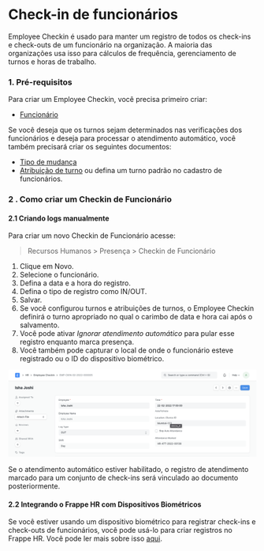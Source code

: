 # Check-in de funcionários



Employee Checkin é usado para manter um registro de todos os check-ins e check-outs de um funcionário na organização. A maioria das organizações usa isso para cálculos de frequência, gerenciamento de turnos e horas de trabalho.

### 1. Pré-requisitos

Para criar um Employee Checkin, você precisa primeiro criar:

* [Funcionário](/docs/pt/human-resources/employee)

Se você deseja que os turnos sejam determinados nas verificações dos funcionários e deseja para processar o atendimento automático, você também precisará criar os seguintes documentos:

* [Tipo de mudança](/docs/pt/human-resources/shift_type )
* [Atribuição de turno](/docs/pt/human-resources/shift_assignment) ou defina um turno padrão no cadastro de funcionários.

### 2 . Como criar um Checkin de Funcionário

#### 2.1 Criando logs manualmente

Para criar um novo Checkin de Funcionário acesse:


> Recursos Humanos > Presença > Checkin de Funcionário 
> 
> 

1. Clique em Novo.
2. Selecione o funcionário.
3. Defina a data e a hora do registro.
4. Defina o tipo de registro como IN/OUT.
5. Salvar.
6. Se você configurou turnos e atribuições de turnos, o Employee Checkin definirá o turno apropriado no qual o carimbo de data e hora cai após o salvamento.
7. Você pode ativar *Ignorar atendimento automático* para pular esse registro enquanto marca presença.
8. Você também pode capturar o local de onde o funcionário esteve registrado ou o ID do dispositivo biométrico.

![Employee Checkin](/files/employee-checkin.png)

Se o atendimento automático estiver habilitado, o registro de atendimento marcado para um conjunto de check-ins será vinculado ao documento posteriormente.

#### 2.2 Integrando o Frappe HR com Dispositivos Biométricos

Se você estiver usando um dispositivo biométrico para registrar check-ins e check-outs de funcionários, você pode usá-lo para criar registros no Frappe HR. Você pode ler mais sobre isso [aqui](/docs/pt/setting-up/articles/integrating-erpnext-with-biometric-attendance-devices).



